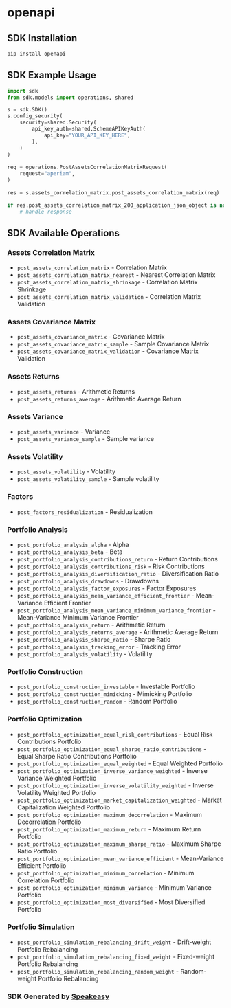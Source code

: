 # openapi

<!-- Start SDK Installation -->
## SDK Installation

```bash
pip install openapi
```
<!-- End SDK Installation -->

## SDK Example Usage
<!-- Start SDK Example Usage -->
```python
import sdk
from sdk.models import operations, shared

s = sdk.SDK()
s.config_security(
    security=shared.Security(
        api_key_auth=shared.SchemeAPIKeyAuth(
            api_key="YOUR_API_KEY_HERE",
        ),
    )
)
    
req = operations.PostAssetsCorrelationMatrixRequest(
    request="aperiam",
)
    
res = s.assets_correlation_matrix.post_assets_correlation_matrix(req)

if res.post_assets_correlation_matrix_200_application_json_object is not None:
    # handle response
```
<!-- End SDK Example Usage -->

<!-- Start SDK Available Operations -->
## SDK Available Operations

### Assets Correlation Matrix

* `post_assets_correlation_matrix` - Correlation Matrix
* `post_assets_correlation_matrix_nearest` - Nearest Correlation Matrix
* `post_assets_correlation_matrix_shrinkage` - Correlation Matrix Shrinkage
* `post_assets_correlation_matrix_validation` - Correlation Matrix Validation

### Assets Covariance Matrix

* `post_assets_covariance_matrix` - Covariance Matrix
* `post_assets_covariance_matrix_sample` - Sample Covariance Matrix
* `post_assets_covariance_matrix_validation` - Covariance Matrix Validation

### Assets Returns

* `post_assets_returns` - Arithmetic Returns
* `post_assets_returns_average` - Arithmetic Average Return

### Assets Variance

* `post_assets_variance` - Variance
* `post_assets_variance_sample` - Sample variance

### Assets Volatility

* `post_assets_volatility` - Volatility
* `post_assets_volatility_sample` - Sample volatility

### Factors

* `post_factors_residualization` - Residualization

### Portfolio Analysis

* `post_portfolio_analysis_alpha` - Alpha
* `post_portfolio_analysis_beta` - Beta
* `post_portfolio_analysis_contributions_return` - Return Contributions
* `post_portfolio_analysis_contributions_risk` - Risk Contributions
* `post_portfolio_analysis_diversification_ratio` - Diversification Ratio
* `post_portfolio_analysis_drawdowns` - Drawdowns
* `post_portfolio_analysis_factor_exposures` - Factor Exposures
* `post_portfolio_analysis_mean_variance_efficient_frontier` - Mean-Variance Efficient Frontier
* `post_portfolio_analysis_mean_variance_minimum_variance_frontier` - Mean-Variance Minimum Variance Frontier
* `post_portfolio_analysis_return` - Arithmetic Return
* `post_portfolio_analysis_returns_average` - Arithmetic Average Return
* `post_portfolio_analysis_sharpe_ratio` - Sharpe Ratio
* `post_portfolio_analysis_tracking_error` - Tracking Error
* `post_portfolio_analysis_volatility` - Volatility

### Portfolio Construction

* `post_portfolio_construction_investable` - Investable Portfolio
* `post_portfolio_construction_mimicking` - Mimicking Portfolio
* `post_portfolio_construction_random` - Random Portfolio

### Portfolio Optimization

* `post_portfolio_optimization_equal_risk_contributions` - Equal Risk Contributions Portfolio
* `post_portfolio_optimization_equal_sharpe_ratio_contributions` - Equal Sharpe Ratio Contributions Portfolio
* `post_portfolio_optimization_equal_weighted` - Equal Weighted Portfolio
* `post_portfolio_optimization_inverse_variance_weighted` - Inverse Variance Weighted Portfolio
* `post_portfolio_optimization_inverse_volatility_weighted` - Inverse Volatility Weighted Portfolio
* `post_portfolio_optimization_market_capitalization_weighted` - Market Capitalization Weighted Portfolio
* `post_portfolio_optimization_maximum_decorrelation` - Maximum Decorrelation Portfolio
* `post_portfolio_optimization_maximum_return` - Maximum Return Portfolio
* `post_portfolio_optimization_maximum_sharpe_ratio` - Maximum Sharpe Ratio Portfolio
* `post_portfolio_optimization_mean_variance_efficient` - Mean-Variance Efficient Portfolio
* `post_portfolio_optimization_minimum_correlation` - Minimum Correlation Portfolio
* `post_portfolio_optimization_minimum_variance` - Minimum Variance Portfolio
* `post_portfolio_optimization_most_diversified` - Most Diversified Portfolio

### Portfolio Simulation

* `post_portfolio_simulation_rebalancing_drift_weight` - Drift-weight Portfolio Rebalancing
* `post_portfolio_simulation_rebalancing_fixed_weight` - Fixed-weight Portfolio Rebalancing
* `post_portfolio_simulation_rebalancing_random_weight` - Random-weight Portfolio Rebalancing

<!-- End SDK Available Operations -->

### SDK Generated by [Speakeasy](https://docs.speakeasyapi.dev/docs/using-speakeasy/client-sdks)
